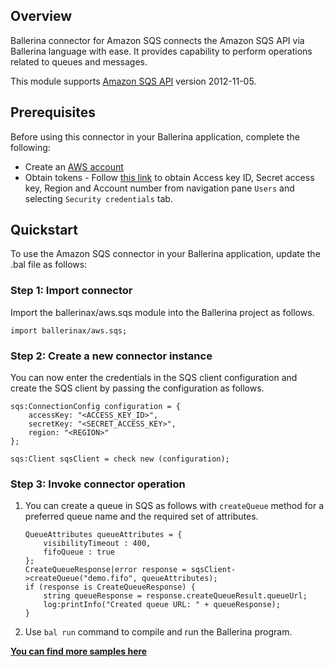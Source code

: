 ## Overview
Ballerina connector for Amazon SQS connects the Amazon SQS API via Ballerina language with ease. It provides capability to perform operations related to queues and messages.

This module supports [Amazon SQS API](https://docs.aws.amazon.com/AWSSimpleQueueService/latest/SQSDeveloperGuide/welcome.html) version 2012-11-05.

## Prerequisites
Before using this connector in your Ballerina application, complete the following:
* Create an [AWS account](https://aws.amazon.com)
* Obtain tokens - Follow [this link](https://aws.amazon.com/premiumsupport/knowledge-center/create-and-activate-aws-account/) to obtain Access key ID, Secret access key, Region and Account number from navigation pane `Users` and selecting `Security credentials` tab.

## Quickstart

To use the Amazon SQS connector in your Ballerina application, update the .bal file as follows:

### Step 1: Import connector
Import the ballerinax/aws.sqs module into the Ballerina project as follows.
```ballerina
import ballerinax/aws.sqs;
```
### Step 2: Create a new connector instance

You can now enter the credentials in the SQS client configuration and create the SQS client by passing the configuration as follows.

```ballerina
sqs:ConnectionConfig configuration = {
    accessKey: "<ACCESS_KEY_ID>",
    secretKey: "<SECRET_ACCESS_KEY>",
    region: "<REGION>"
};

sqs:Client sqsClient = check new (configuration);
```

### Step 3: Invoke connector operation

1. You can create a queue in SQS as follows with `createQueue` method for a preferred queue name and the required set of attributes.

    ```ballerina
    QueueAttributes queueAttributes = {  
        visibilityTimeout : 400,
        fifoQueue : true
    };
    CreateQueueResponse|error response = sqsClient->createQueue("demo.fifo", queueAttributes);
    if (response is CreateQueueResponse) {
        string queueResponse = response.createQueueResult.queueUrl;
        log:printInfo("Created queue URL: " + queueResponse);
    }
    ```
2. Use `bal run` command to compile and run the Ballerina program. 

**[You can find more samples here](https://github.com/ballerina-platform/module-ballerinax-aws.sqs/tree/master/sqs/samples)**
